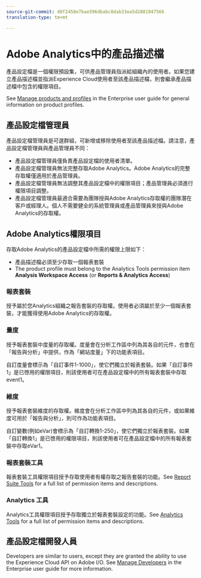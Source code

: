 ```yaml
---
source-git-commit: d8f2458e7bae596dbabc8dab33ea5d2881047566
translation-type: tm+mt

---
```

# Adobe Analytics中的產品描述檔

產品設定檔是一個權限預設集，可供產品管理員指派給組織內的使用者。如果您建立產品描述檔並指派Experience Cloud使用者至該產品描述檔，則會繼承產品描述檔中包含的權限項目。

See [Manage products and profiles](https://helpx.adobe.com/enterprise/using/manage-products-and-profiles.html) in the Enterprise user guide for general information on product profiles.

## 產品設定檔管理員

產品設定檔管理員是可選群組，可新增或移除使用者至該產品描述檔。請注意，產品設定檔管理員與產品管理員不同：

* 產品設定檔管理員僅負責產品設定檔的使用者清單。
* 產品設定檔管理員無法完整存取Adobe Analytics。Adobe Analytics的完整存取權僅適用於產品管理員。
* 產品設定檔管理員無法調整其產品設定檔中的權限項目；產品管理員必須進行權限項目調整。
* 產品設定檔管理員最適合需要為團隊授與Adobe Analytics存取權的團隊潛在客戶或經理人。個人不需要健全的系統管理員或產品管理員來授與Adobe Analytics的存取權。

## Adobe Analytics權限項目

存取Adobe Analytics的產品設定檔中所需的權限上限如下：

* 產品描述檔必須至少存取一個報表套裝
* The product profile must belong to the Analytics Tools permission item **Analysis Workspace Access** (or **Reports &amp; Analytics Access**)

### 報表套裝

授予屬於您Analytics組織之報告套裝的存取權。使用者必須屬於至少一個報表套裝，才能獲得使用Adobe Analytics的存取權。

### 量度

授予報表套裝中度量的存取權。度量會在分析工作區中列為其各自的元件，也會在「報告與分析」中提供，作為「網站度量」下的功能表項目。

自訂度量會標示為「自訂事件1-1000」，使它們獨立於報表套裝。如果「自訂事件1」是已啓用的權限項目，則該使用者可在產品設定檔中的所有報表套裝中存取event1。

### 維度

授予報表套裝維度的存取權。維度會在分析工作區中列為其各自的元件，或如果維度可用於「報告與分析」，則可作為功能表項目。

自訂變數(例如eVar)會標示為「自訂轉換1-250」，使它們獨立於報表套裝。如果「自訂轉換1」是已啓用的權限項目，則該使用者可在產品設定檔中的所有報表套裝中存取eVar1。

### 報表套裝工具

報表套裝工具權限項目授予存取使用者有權存取之報告套裝的功能。See [Report Suite Tools](report-suite-tools.md) for a full list of permission items and descriptions.

### Analytics 工具

Analytics工具權限項目授予存取獨立於報表套裝設定的功能。See [Analytics Tools](analytics-tools.md) for a full list of permission items and descriptions.

## 產品設定檔開發人員

Developers are similar to users, except they are granted the ability to use the Experience Cloud API on Adobe I/O. See [Manage Developers](https://helpx.adobe.com/enterprise/using/manage-developers.html) in the Enterprise user guide for more information.
